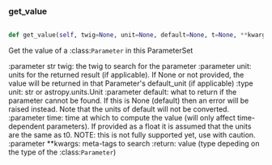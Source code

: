 ### get\_value
```py

def get_value(self, twig=None, unit=None, default=None, t=None, **kwargs)

```



Get the value of a :class:`Parameter` in this ParameterSet

:parameter str twig: the twig to search for the parameter
:parameter unit: units for the returned result (if
    applicable).  If None or not provided, the value will
    be returned in that Parameter's default_unit (if
    applicable)
:type unit: str or astropy.units.Unit
:parameter default: what to return if the parameter cannot be found.
    If this is None (default) then an error will be raised instead.
    Note that the units of default will not be converted.
:parameter time: time at which to compute the
    value (will only affect time-dependent parameters).  If provided
    as a float it is assumed that the units are the same as t0.
    NOTE: this is not fully supported yet, use with caution.
:parameter **kwargs: meta-tags to search
:return: value (type depeding on the type of the :class:`Parameter`)

